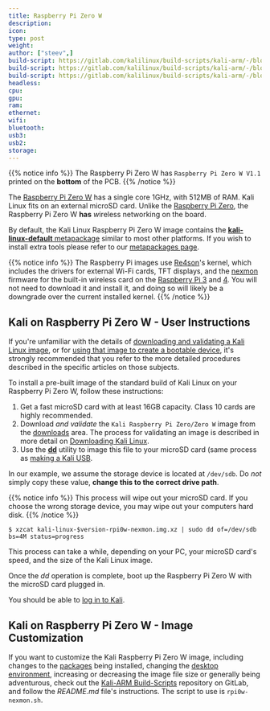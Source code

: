 ```yaml
---
title: Raspberry Pi Zero W
description:
icon:
type: post
weight:
author: ["steev",]
build-script: https://gitlab.com/kalilinux/build-scripts/kali-arm/-/blob/master/rpi0w-nexmon.sh
build-script: https://gitlab.com/kalilinux/build-scripts/kali-arm/-/blob/master/rpi0w-nexmon-minimal.sh
build-script: https://gitlab.com/kalilinux/build-scripts/kali-arm/-/blob/master/rpi0w-nexmon-p4wnp1-aloa.sh
headless:
cpu:
gpu:
ram:
ethernet:
wifi:
bluetooth:
usb3:
usb2:
storage:
---
```


{{% notice info %}}
The Raspberry Pi Zero W has `Raspberry Pi Zero W V1.1` printed on the **bottom** of the PCB.
{{% /notice %}} 

The [Raspberry Pi Zero W](https://www.raspberrypi.org/products/raspberry-pi-zero-w/) has a single core 1GHz, with 512MB of RAM. Kali Linux fits on an external microSD card. Unlike the [Raspberry Pi Zero](/docs/arm/raspberry-pi-zero/), the Raspberry Pi Zero W **has** *w*ireless networking on the board.

By default, the Kali Linux Raspberry Pi Zero W image contains the [**kali-linux-default** metapackage](https://tools.kali.org/kali-metapackages) similar to most other platforms. If you wish to install extra tools please refer to our [metapackages page](/docs/general-use/metapackages/).

{{% notice info %}}
The Raspberry Pi images use [Re4son](https://twitter.com/re4sonkernel)'s kernel, which includes the drivers for external Wi-Fi cards, TFT displays, and the [nexmon](https://github.com/seemoo-lab/nexmon) firmware for the built-in wireless card on the [Raspberry Pi 3](/docs/arm/raspberry-pi-3/) and [4](/docs/arm/raspberry-pi-4/). You will not need to download it and install it, and doing so will likely be a downgrade over the current installed kernel.
{{% /notice %}}

## Kali on Raspberry Pi Zero W - User Instructions

If you're unfamiliar with the details of [downloading and validating a Kali Linux image](/docs/introduction/download-official-kali-linux-images/), or for [using that image to create a bootable device](/docs/usb/live-usb-install-with-windows/), it's strongly recommended that you refer to the more detailed procedures described in the specific articles on those subjects.

To install a pre-built image of the standard build of Kali Linux on your Raspberry Pi Zero W, follow these instructions:

1. Get a fast microSD card with at least 16GB capacity. Class 10 cards are highly recommended.
2. Download _and validate_ the `Kali Raspberry Pi Zero/Zero W` image from the [downloads](https://www.offensive-security.com/kali-linux-arm-images/) area. The process for validating an image is described in more detail on [Downloading Kali Linux](/docs/introduction/download-official-kali-linux-images/).
3. Use the **[dd](https://packages.debian.org/testing/dd)** utility to image this file to your microSD card (same process as [making a Kali USB](/docs/usb/live-usb-install-with-windows/).

In our example, we assume the storage device is located at `/dev/sdb`. Do _not_ simply copy these value, **change this to the correct drive path**.

{{% notice info %}}
This process will wipe out your microSD card. If you choose the wrong storage device, you may wipe out your computers hard disk.
{{% /notice %}}

```console
$ xzcat kali-linux-$version-rpi0w-nexmon.img.xz | sudo dd of=/dev/sdb bs=4M status=progress
```

This process can take a while, depending on your PC, your microSD card's speed, and the size of the Kali Linux image.

Once the _dd_ operation is complete, boot up the Raspberry Pi Zero W with the microSD card plugged in.

You should be able to [log in to Kali](/docs/introduction/default-credentials/).

## Kali on Raspberry Pi Zero W - Image Customization

If you want to customize the Kali Raspberry Pi Zero W image, including changes to the [packages](/docs/general-use/metapackages/) being installed, changing the [desktop environment](/docs/general-use/switching-desktop-environments/), increasing or decreasing the image file size or generally being adventurous, check out the [Kali-ARM Build-Scripts](https://gitlab.com/kalilinux/build-scripts/kali-arm) repository on GitLab, and follow the _README.md_ file's instructions. The script to use is `rpi0w-nexmon.sh`.
